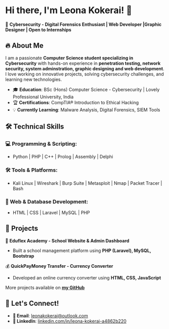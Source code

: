 # Hi there, I'm Leona Kokerai! 👋  

🚀 **Cybersecurity - Digital Forensics Enthusiast | Web Developer |Graphic Designer | Open to Internships**  

## 🔥 About Me
I am a passionate **Computer Science student specializing in Cybersecurity** with hands-on experience in **penetration testing, network security, system adminstration, graphic designing and web development**. I love working on innovative projects, solving cybersecurity challenges, and learning new technologies.

- 🎓 **Education**: BSc (Hons) Computer Science - Cybersecurity | Lovely Professional University, India  
- 🏆 **Certifications**: CompTIA® Introduction to Ethical Hacking  
- 💡 **Currently Learning**: Malware Analysis, Digital Forensics, SIEM Tools  

## 🛠️ Technical Skills
### **💻 Programming & Scripting:**
- Python | PHP | C++ | Prolog | Assembly | Delphi  

### **🛠️ Tools & Platforms:**
- Kali Linux | Wireshark | Burp Suite | Metasploit | Nmap | Packet Tracer | Bash  

### **📌 Web & Database Development:**
- HTML | CSS | Laravel | MySQL | PHP 

## 🌟 Projects
🚀 **Eduflex Academy - School Website & Admin Dashboard**  
- Built a school management platform using **PHP (Laravel), MySQL, Bootstrap**  

💰 **QuickPayMoney Transfer - Currency Converter**  
- Developed an online currency converter using **HTML, CSS, JavaScript**  

More projects available on **[my GitHub](https://github.com/leeownuh)**  

## 💬 Let's Connect!
- **📧 Email**: [leonakokerai@outlook.com](mailto:leonakokerai@outlook.com)  
- **🔗 LinkedIn**: [linkedin.com/in/leona-kokerai-a4862b220](https://www.linkedin.com/in/leona-kokerai-a4862b220/)  
